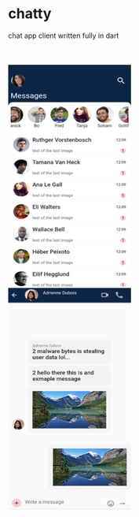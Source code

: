 # chatty
chat app client written fully in dart
<br>
<br>
<br>
<br>
<img src="screenshots/flutter_02.png" width="250" height="450"/>
&nbsp;&nbsp;&nbsp;&nbsp;&nbsp;
<img src="screenshots/flutter_03.png" width="250" height="450"/><br/>
